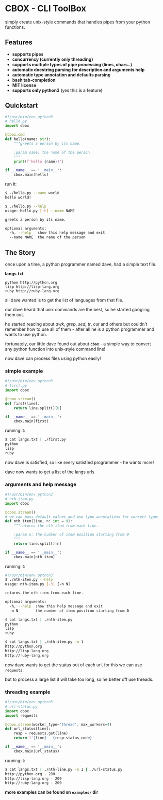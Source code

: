 # CBOX - CLI ToolBox

simply create unix-style commands that handles pipes from your python functions.


## Features
* __supports pipes__
* __concurrency (currently only threading)__
* __supports multiple types of pipe processing (lines, chars..)__
* __automatic docstring parsing for description and arguments help__
* __automatic type annotation and defaults parsing__
* __bash tab-completion__
* __MIT license__
* __supports only python3__ (yes this is a feature)

## Quickstart


```python
#!/usr/bin/env python3
# hello.py
import cbox

@cbox.cmd
def hello(name: str):
    """greets a person by its name.

    :param name: the name of the person
    """
    print(f'hello {name}!')

if __name__ == '__main__':
    cbox.main(hello)
```

run it:

```bash
$ ./hello.py --name world
hello world!

$ ./hello.py --help
usage: hello.py [-h] --name NAME

greets a person by its name.

optional arguments:
  -h, --help   show this help message and exit
  --name NAME  the name of the person
```

## The Story
once upon a time, a python programmer named dave, had a simple text file. 

**langs.txt**
```text
python http://python.org
lisp http://lisp-lang.org
ruby http://ruby-lang.org
```

all dave wanted is to get the list of languages from that file.

our dave heard that unix commands are the best, so he started googling them out.

he started reading about *awk*, *grep*, *sed*, *tr*, *cut* and others but couldn't 
remember how to use all of them - after all he is a python programmer and wants to use python.

fortunately, our little dave found out about **`cbox`** - a simple way to convert 
any python function into unix-style command line!

now dave can process files using python easily!

### simple example
```python
#!/usr/bin/env python3
# first.py
import cbox

@cbox.stream()
def first(line):
    return line.split()[0]

if __name__ == '__main__':
    cbox.main(first)
```

running it:

```bash
$ cat langs.txt | ./first.py 
python
lisp
ruby
```

now dave is satisfied, so like every satisfied programmer - he wants more!

dave now wants to get a list of the langs urls.

### arguments and help message

```python
#!/usr/bin/env python3
# nth-item.py
import cbox

@cbox.stream()
# we can pass default values and use type annotations for correct types
def nth_item(line, n: int = 0):
    """returns the nth item from each line.

    :param n: the number of item position starting from 0
    """
    return line.split()[n]

if __name__ == '__main__':
    cbox.main(nth_item)
```

running it:

```bash
#!/usr/bin/env python3
$ ./nth-item.py --help
usage: nth-item.py [-h] [-n N]

returns the nth item from each line.

optional arguments:
  -h, --help  show this help message and exit
  -n N        the number of item position starting from 0
```

```bash
$ cat langs.txt | ./nth-item.py 
python
lisp
ruby
```

```bash
$ cat langs.txt | ./nth-item.py -n 1
http://python.org
http://lisp-lang.org
http://ruby-lang.org
```

now dave wants to get the status out of each url, for this we can use `requests`.

but to process a large list it will take too long, so he better off use threads.

### threading example

```python
#!/usr/bin/env python3
# url-status.py
import cbox
import requests

@cbox.stream(worker_type='thread', max_workers=4)
def url_status(line):
    resp = requests.get(line)
    return f'{line} - {resp.status_code}'

if __name__ == '__main__':
    cbox.main(url_status)
```

running it:

```bash
$ cat langs.txt | ./nth-line.py -n 1 | ./url-status.py 
http://python.org - 200
http://lisp-lang.org - 200
http://ruby-lang.org - 200
```


__more examples can be found on `examples/` dir__
